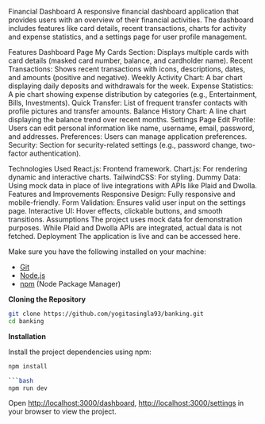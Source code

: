 Financial Dashboard
A responsive financial dashboard application that provides users with an overview of their financial activities. The dashboard includes features like card details, recent transactions, charts for activity and expense statistics, and a settings page for user profile management.

Features
Dashboard Page
My Cards Section: Displays multiple cards with card details (masked card number, balance, and cardholder name).
Recent Transactions: Shows recent transactions with icons, descriptions, dates, and amounts (positive and negative).
Weekly Activity Chart: A bar chart displaying daily deposits and withdrawals for the week.
Expense Statistics: A pie chart showing expense distribution by categories (e.g., Entertainment, Bills, Investments).
Quick Transfer: List of frequent transfer contacts with profile pictures and transfer amounts.
Balance History Chart: A line chart displaying the balance trend over recent months.
Settings Page
Edit Profile: Users can edit personal information like name, username, email, password, and addresses.
Preferences: Users can manage application preferences.
Security: Section for security-related settings (e.g., password change, two-factor authentication).


Technologies Used
React.js: Frontend framework.
Chart.js: For rendering dynamic and interactive charts.
TailwindCSS: For styling.
Dummy Data: Using mock data in place of live integrations with APIs like Plaid and Dwolla.
Features and Improvements
Responsive Design: Fully responsive and mobile-friendly.
Form Validation: Ensures valid user input on the settings page.
Interactive UI: Hover effects, clickable buttons, and smooth transitions.
Assumptions
The project uses mock data for demonstration purposes. While Plaid and Dwolla APIs are integrated, actual data is not fetched.
Deployment
The application is live and can be accessed here.

Make sure you have the following installed on your machine:

- [Git](https://git-scm.com/)
- [Node.js](https://nodejs.org/en)
- [npm](https://www.npmjs.com/) (Node Package Manager)

**Cloning the Repository**

```bash
git clone https://github.com/yogitasingla93/banking.git
cd banking
```

**Installation**

Install the project dependencies using npm:

```bash
npm install

```bash
npm run dev
```

Open [http://localhost:3000/dashboard](http://localhost:3000/dashboard),  [http://localhost:3000/settings](http://localhost:3000/settings) in your browser to view the project.
